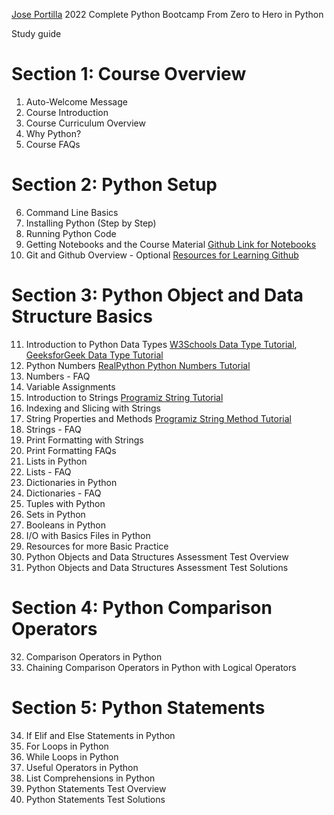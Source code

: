 [Jose Portilla](https://www.udemy.com/user/joseportilla/) 2022 Complete Python Bootcamp From Zero to Hero in Python

Study guide 

# Section 1: Course Overview
1. Auto-Welcome Message
2. Course Introduction
3. Course Curriculum Overview
4. Why Python?
5. Course FAQs

# Section 2: Python Setup
6. Command Line Basics
7. Installing Python (Step by Step)
8. Running Python Code
9. Getting Notebooks and the Course Material [Github Link for Notebooks](https://github.com/Pierian-Data/Complete-Python-3-Bootcamp)
10. Git and Github Overview - Optional [Resources for Learning Github](https://docs.github.com/en/get-started/quickstart/git-and-github-learning-resources)

# Section 3: Python Object and Data Structure Basics
11. Introduction to Python Data Types [W3Schools Data Type Tutorial](https://www.w3schools.com/python/python_datatypes.asp), [GeeksforGeek Data Type Tutorial](https://www.geeksforgeeks.org/python-data-types/)
12. Python Numbers [RealPython Python Numbers Tutorial](https://realpython.com/python-numbers/#:~:text=Python%20has%20three%20built%2Din,numbers%20in%20a%20later%20section.)
13. Numbers - FAQ
14. Variable Assignments
15. Introduction to Strings [Programiz String Tutorial](https://www.programiz.com/python-programming/string)
16. Indexing and Slicing with Strings
17. String Properties and Methods [Programiz String Method Tutorial](https://www.programiz.com/python-programming/methods/string)
18. Strings - FAQ
19. Print Formatting with Strings
20. Print Formatting FAQs
21. Lists in Python
22. Lists - FAQ
23. Dictionaries in Python
24. Dictionaries - FAQ
25. Tuples with Python
26. Sets in Python
27. Booleans in Python
28. I/O with Basics Files in Python
29. Resources for more Basic Practice
30. Python Objects and Data Structures Assessment Test Overview
31. Python Objects and Data Structures Assessment Test Solutions

# Section 4: Python Comparison Operators
32. Comparison Operators in Python
33. Chaining Comparison Operators in Python with Logical Operators

# Section 5: Python Statements
34. If Elif and Else Statements in Python
35. For Loops in Python
36. While Loops in Python
37. Useful Operators in Python
38. List Comprehensions in Python
39. Python Statements Test Overview
40. Python Statements Test Solutions

